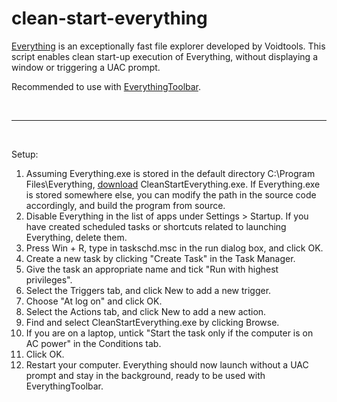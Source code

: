 # clean-start-everything
[Everything](https://www.voidtools.com/) is an exceptionally fast file explorer developed by Voidtools. This script enables clean start-up execution of Everything, without displaying a window or triggering a UAC prompt.

Recommended to use with [EverythingToolbar](https://github.com/srwi/EverythingToolbar).

<br>

---

<br>

Setup:

1. Assuming Everything.exe is stored in the default directory C:\Program Files\Everything, [download](https://github.com/Eeelis/clean-start-everything/releases/download/v1.0.0/CleanStartEverything.exe) CleanStartEverything.exe. If Everything.exe is stored somewhere else, you can modify the path in the source code accordingly, and build the program from source.
2. Disable Everything in the list of apps under Settings > Startup. If you have created scheduled tasks or shortcuts related to launching Everything, delete them.
3. Press Win + R, type in taskschd.msc in the run dialog box, and click OK. 
4. Create a new task by clicking "Create Task" in the Task Manager.
5. Give the task an appropriate name and tick "Run with highest privileges".
7. Select the Triggers tab, and click New to add a new trigger.
8. Choose "At log on" and click OK.
9. Select the Actions tab, and click New to add a new action.
10. Find and select CleanStartEverything.exe by clicking Browse.
11. If you are on a laptop, untick "Start the task only if the computer is on AC power" in the Conditions tab.
12. Click OK.
13. Restart your computer. Everything should now launch without a UAC prompt and stay in the background, ready to be used with EverythingToolbar.
